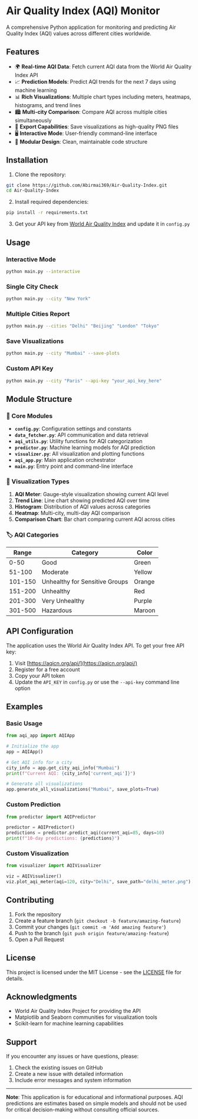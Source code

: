# Air Quality Index (AQI) Monitor

A comprehensive Python application for monitoring and predicting Air Quality Index (AQI) values across different cities worldwide.

## Features

- 🌍 **Real-time AQI Data**: Fetch current AQI data from the World Air Quality Index API
- 📈 **Prediction Models**: Predict AQI trends for the next 7 days using machine learning
- 📊 **Rich Visualizations**: Multiple chart types including meters, heatmaps, histograms, and trend lines
- 🏙️ **Multi-city Comparison**: Compare AQI across multiple cities simultaneously
- 💾 **Export Capabilities**: Save visualizations as high-quality PNG files
- 🖥️ **Interactive Mode**: User-friendly command-line interface
- 🔧 **Modular Design**: Clean, maintainable code structure

## Installation

1. Clone the repository:
```bash
git clone https://github.com/Abirmai369/Air-Quality-Index.git
cd Air-Quality-Index
```

2. Install required dependencies:
```bash
pip install -r requirements.txt
```

3. Get your API key from [World Air Quality Index](https://aqicn.org/api/) and update it in `config.py`

## Usage

### Interactive Mode
```bash
python main.py --interactive
```

### Single City Check
```bash
python main.py --city "New York"
```

### Multiple Cities Report
```bash
python main.py --cities "Delhi" "Beijing" "London" "Tokyo"
```

### Save Visualizations
```bash
python main.py --city "Mumbai" --save-plots
```

### Custom API Key
```bash
python main.py --city "Paris" --api-key "your_api_key_here"
```

## Module Structure

### 📁 Core Modules

- **`config.py`**: Configuration settings and constants
- **`data_fetcher.py`**: API communication and data retrieval
- **`aqi_utils.py`**: Utility functions for AQI categorization
- **`predictor.py`**: Machine learning models for AQI prediction
- **`visualizer.py`**: All visualization and plotting functions
- **`aqi_app.py`**: Main application orchestrator
- **`main.py`**: Entry point and command-line interface

### 🎨 Visualization Types

1. **AQI Meter**: Gauge-style visualization showing current AQI level
2. **Trend Line**: Line chart showing predicted AQI over time
3. **Histogram**: Distribution of AQI values across categories
4. **Heatmap**: Multi-city, multi-day AQI comparison
5. **Comparison Chart**: Bar chart comparing current AQI across cities

### 🏷️ AQI Categories

| Range | Category | Color |
|-------|----------|-------|
| 0-50 | Good | Green |
| 51-100 | Moderate | Yellow |
| 101-150 | Unhealthy for Sensitive Groups | Orange |
| 151-200 | Unhealthy | Red |
| 201-300 | Very Unhealthy | Purple |
| 301-500 | Hazardous | Maroon |

## API Configuration

The application uses the World Air Quality Index API. To get your free API key:

1. Visit [https://aqicn.org/api/](https://aqicn.org/api/)
2. Register for a free account
3. Copy your API token
4. Update the `API_KEY` in `config.py` or use the `--api-key` command line option

## Examples

### Basic Usage
```python
from aqi_app import AQIApp

# Initialize the app
app = AQIApp()

# Get AQI info for a city
city_info = app.get_city_aqi_info("Mumbai")
print(f"Current AQI: {city_info['current_aqi']}")

# Generate all visualizations
app.generate_all_visualizations("Mumbai", save_plots=True)
```

### Custom Prediction
```python
from predictor import AQIPredictor

predictor = AQIPredictor()
predictions = predictor.predict_aqi(current_aqi=85, days=10)
print(f"10-day predictions: {predictions}")
```

### Custom Visualization
```python
from visualizer import AQIVisualizer

viz = AQIVisualizer()
viz.plot_aqi_meter(aqi=120, city="Delhi", save_path="delhi_meter.png")
```

## Contributing

1. Fork the repository
2. Create a feature branch (`git checkout -b feature/amazing-feature`)
3. Commit your changes (`git commit -m 'Add amazing feature'`)
4. Push to the branch (`git push origin feature/amazing-feature`)
5. Open a Pull Request

## License

This project is licensed under the MIT License - see the [LICENSE](LICENSE) file for details.

## Acknowledgments

- World Air Quality Index Project for providing the API
- Matplotlib and Seaborn communities for visualization tools
- Scikit-learn for machine learning capabilities

## Support

If you encounter any issues or have questions, please:
1. Check the existing issues on GitHub
2. Create a new issue with detailed information
3. Include error messages and system information

---

**Note**: This application is for educational and informational purposes. AQI predictions are estimates based on simple models and should not be used for critical decision-making without consulting official sources.

